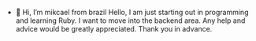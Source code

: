 - 👋 Hi, I’m mikcael from brazil
  Hello, I am just starting out in programming and learning Ruby. I want to move into the backend area. Any help and advice would be greatly appreciated. Thank you in advance.

  
<!---
Mik0827/Mik0827 is a ✨ special ✨ repository because its `README.md` (this file) appears on your GitHub profile.
You can click the Preview link to take a look at your changes.
--->
